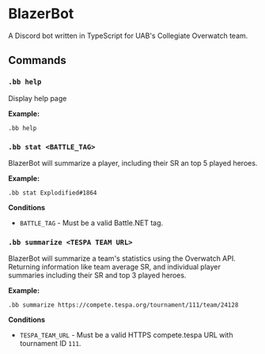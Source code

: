 # BlazerBot

A Discord bot written in TypeScript for UAB's Collegiate
Overwatch team.

## Commands

### `.bb help`
Display help page

**Example:**
```
.bb help
```

### `.bb stat <BATTLE_TAG>`
BlazerBot will summarize a player, including their SR an
top 5 played heroes.

**Example:**
```
.bb stat Explodified#1864
```

**Conditions**
* `BATTLE_TAG` - Must be a valid Battle.NET tag.


### `.bb summarize <TESPA TEAM URL>`
BlazerBot will summarize a team's statistics using the
Overwatch API. Returning information like team average
SR, and individual player summaries including their SR
and top 3 played heroes.

**Example:**
```
.bb summarize https://compete.tespa.org/tournament/111/team/24128
```

**Conditions**
* `TESPA_TEAM_URL` - Must be a valid HTTPS compete.tespa URL with tournament ID `111`.
